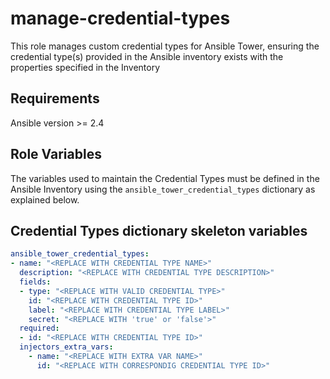 manage-credential-types
=======================

This role manages custom credential types for Ansible Tower, ensuring the credential type(s) provided in the Ansible inventory exists with the properties specified in the Inventory

Requirements
------------

Ansible version >= 2.4

Role Variables
--------------

The variables used to maintain the Credential Types must be defined in the Ansible Inventory using the `ansible_tower_credential_types` dictionary as explained below.

Credential Types dictionary skeleton variables
----------------------------------------------

```yaml
ansible_tower_credential_types:
- name: "<REPLACE WITH CREDENTIAL TYPE NAME>"
  description: "<REPLACE WITH CREDENTIAL TYPE DESCRIPTION>"
  fields:
  - type: "<REPLACE WITH VALID CREDENTIAL TYPE>"
    id: "<REPLACE WITH CREDENTIAL TYPE ID>"
    label: "<REPLACE WITH CREDENTIAL TYPE LABEL>"
    secret: "<REPLACE WITH 'true' or 'false'>"
  required:
  - id: "<REPLACE WITH CREDENTIAL TYPE ID>"
  injectors_extra_vars:
    - name: "<REPLACE WITH EXTRA VAR NAME>"
      id: "<REPLACE WITH CORRESPONDIG CREDENTIAL TYPE ID>"
```